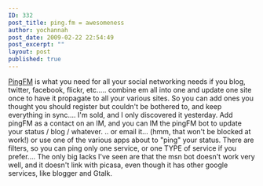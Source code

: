 ```yaml
---
ID: 332
post_title: ping.fm = awesomeness
author: yochannah
post_date: 2009-02-22 22:54:49
post_excerpt: ""
layout: post
published: true
---
```

<a href="http://www.ping.fm">PingFM</a> is what you need for all your social networking needs if you blog, twitter, facebook, flickr, etc..... combine em all into one and update one site once to have it propagate to all your various sites. So you can add ones you thought you should register but couldn't be bothered to, and keep everything in sync.... I'm sold, and I only discovered it yesterday. Add pingFM as a contact on an IM, and you can IM the pingFM bot to update your status / blog / whatever. .. or email it... (hmm, that won't be blocked at work!) or use one of the various apps about to "ping" your status.  There are filters, so you can ping only one service, or one TYPE of service if you prefer.... The only big lacks I've seen are that the msn bot doesn't work very well, and it doesn't link with picasa, even though it has other google services, like blogger and Gtalk.